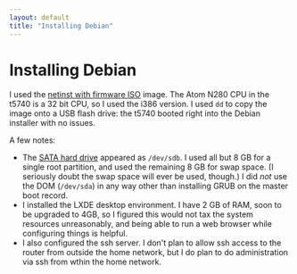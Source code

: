 ```yaml
---
layout: default
title: "Installing Debian"
---
```


# Installing Debian

I used the [netinst with firmware ISO](http://cdimage.debian.org/cdimage/unofficial/non-free/cd-including-firmware/) image.  The Atom N280 CPU in the t5740 is a 32 bit CPU, so I used the i386 version.  I used `dd` to copy the image onto a USB flash drive: the t5740 booted right into the Debian installer with no issues.

A few notes:

* The [SATA hard drive](hdmod.html) appeared as `/dev/sdb`.  I used all but 8 GB for a single root partition, and used the remaining 8 GB for swap space.  (I seriously doubt the swap space will ever be used, though.)  I did *not* use the DOM (`/dev/sda`) in any way other than installing GRUB on the master boot record.
* I installed the LXDE desktop environment.  I have 2 GB of RAM, soon to be upgraded to 4GB, so I figured this would not tax the system resources unreasonably, and being able to run a web browser while configuring things is helpful.
* I also configured the ssh server.  I don't plan to allow ssh access to the router from outside the home network, but I do plan to do administration via ssh from wthin the home network.
